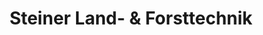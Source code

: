 ---
title: "Steiner Land- & Forsttechnik"
url: /gmuend-in-kaernten/steiner-land-und-forsttechnik/
shop: Autohaus
---
